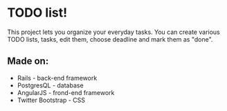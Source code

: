# TODO list!

This project lets you organize your everyday tasks. You can create various TODO lists, tasks, edit them, choose deadline and mark them as "done".

## Made on:

* Rails - back-end framework
* PostgresQL - database
* AngularJS - frond-end framework
* Twitter Bootstrap  - CSS